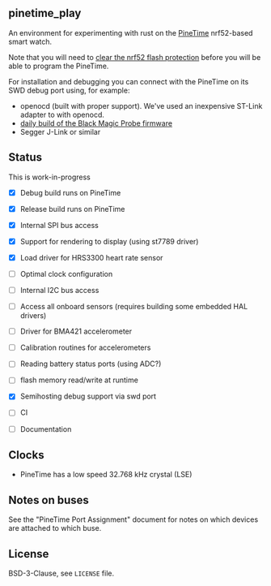 ## pinetime_play 

An environment for experimenting with rust on 
the [PineTime](https://wiki.pine64.org/index.php/PineTime)
 nrf52-based smart watch.
 
Note that you will need to 
[clear the nrf52 flash protection](https://gist.github.com/tstellanova/8c8509ae3dd4f58697c3b487dc3393b2)
before you will be able to program the PineTime. 

For installation and debugging you can connect with the PineTime on its SWD debug port using, for example:
- openocd (built with proper support). We've used an inexpensive ST-Link adapter to with openocd. 
- [daily build of the Black Magic Probe firmware](https://github.com/blacksphere/blackmagic/wiki/Upgrading-Firmware)
- Segger J-Link or similar


## Status
This is work-in-progress

- [x] Debug build runs on PineTime
- [x] Release build runs on PineTime
- [x] Internal SPI bus access
- [x] Support for rendering to display (using st7789 driver)
- [x] Load driver for HRS3300 heart rate sensor
- [ ] Optimal clock configuration
- [ ] Internal I2C bus access
- [ ] Access all onboard sensors (requires building some embedded HAL drivers)
- [ ] Driver for BMA421 accelerometer
- [ ] Calibration routines for accelerometers
- [ ] Reading battery status ports (using ADC?)
- [ ] flash memory read/write at runtime
- [x] Semihosting debug support via swd port
- [ ] CI
- [ ] Documentation


## Clocks
- PineTime has a low speed 32.768 kHz crystal (LSE)

## Notes on buses

See the "PineTime Port Assignment" document
for notes on which devices are attached to which buse.


## License

BSD-3-Clause, see `LICENSE` file. 